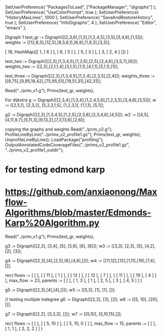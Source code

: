 SetUserPreference( "PackagesToLoad", ["PackageManager", "digraphs"] );
SetUserPreference( "UseColorPrompt", true );
SetUserPreference( "HistoryMaxLines", 1000 );
SetUserPreference( "SaveAndRestoreHistory", true );
SetUserPreference( "InfoDigraphs", 4 );
SetUserPreference( "Editor", "emacs" );

Digraph 1
test_gr := Digraph([[2,3,6],[1,3],[1,2,4,5],[3,5],[3,4,6],[1,5]]); 
weights := [[12,8,3],[12,5],[8,5,6,1],[6,9],[1,9,3],[3,3]];  

[ 18, HashMap([[ 1, [ 6 ] ], [ 6, [ 5 ] ], [ 5, [ 3 ] ], [ 3, [ 2, 4 ] ]]) ]



test_two := Digraph([[2,3],[1,3,4,5],[1,2,6],[2,5],[2,4,6],[3,5,7],[6]]);
weights_two := [[2,3],[2,1,1,4],[3,1,5],[1,1],[4,1,1],[5,1,1],[1]]; 


test_three := Digraph([[2,3],[1,3,4,5],[1,2,4],[2,3,5],[2,4]]);
weights_three := [[9,75],[9,95,19,42],[75,95,51],[19,51,31],[42,31]];


Read("../prim_v1.g"); Prims(test_gr, weights); 



For dijkstra
g := Digraph([[2,3,4],[1,3,4],[1,2,4,5,6],[1,2,3,5],[3,4,6],[3,5]]);
w := [[2,5,1], [2,3,2], [5,3,3,1,5], [1,2,3,1], [1,1,1], [5,1]];

<!-- https://www.scaler.com/topics/data-structures/dijkstra-algorithm/ -->
g2 := Digraph([[2,3],[1,3,4,5],[1,2,5],[2,5,6],[2,3,4,6],[4,5]]);
w2 := [[4,5],[4,11,9,7],[5,11,3],[9,13,2],[7,3,13,6],[2,6]]; 

<!-- expect 
rec( distances := [ 0, 4, 5, 13, 8, 14 ], edges := [ -1, 1, 2, 3, 3, 4 ], parents := [ -1, 1, 1, 2, 3, 5 ] ) -->

copying the graphs and weights
Read("../prim_v2.g");
ProfileLineByLine("../prims_v2_profile1.gz"); Prims(test_gr, weights); UnprofileLineByLine();
LoadPackage("profiling");
OutputAnnotatedCodeCoverageFiles("../prims_v2_profile1.gz", "../prims_v2_profile1_outdir");



# for testing edmond karp 
# https://github.com/anxiaonong/Maxflow-Algorithms/blob/master/Edmonds-Karp%20Algorithm.py

<!-- https://github.com/anxiaonong/Maxflow-Algorithms -->

Read("../prim_v1.g"); Prims(test_gr, weights); 

g3 := Digraph([[2,3], [3,4], [5], [5,6], [6], [6]]);
w3 := [[3,3], [2,3], [5], [4,2], [2], [3]];


g4 := Digraph([[2,3],[4],[2,5],[6],[4,6],[]]);
w4 := [[11,12],[12],[1,11],[19],[7,4],[]];

rec( flows := [ [  ], [ [ 11 ], [ 1 ] ], [ [ 12 ] ], [ [ 12 ], [ 7 ] ], [ [ 11 ] ], 
      [ [ 19 ], [ 4 ] ] ], max_flow := 23, 
  parents := [ [  ], [ 1, 3 ], [ 1 ], [ 2, 5 ], [ 3 ], [ 4, 5 ] ] )

g5 := Digraph([[2,3],[4],[4],[]]);
w5 := [[5,3], [1], [1], []];


// testing multiple indegree
g6 := Digraph([[2,2], [3], []]);
w6 := [[5, 10], [20], []];

g7 := Digraph([[2,2], [3,3,3], []]);
w7 := [[5,10], [5,10,15],[]];

rec( flows := [ [  ], [ [ 5, 10 ] ], [ [ 5, 10, 0 ] ] ], max_flow := 15, 
  parents := [ [  ], [ 1, 1 ], [ 2, 2, 2 ] ] )

<!-- https://www.quora.com/Why-does-Dinics-algorithm-work-in-O-V-2-*-E-while-Edmonds-Karp-works-in-O-V-*-E-2 -->